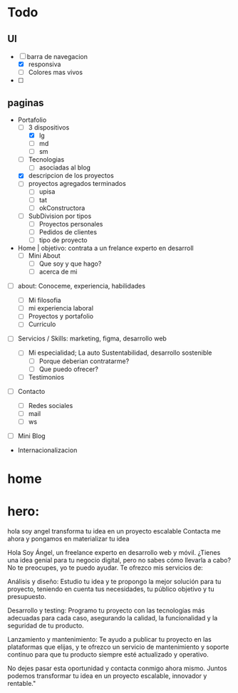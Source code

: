 
# Todo

## UI
- [ ] barra de navegacion
  - [x] responsiva
  - [ ] Colores mas vivos
- [ ] 


## paginas
- Portafolio
  - [ ] 3 dispositivos
    - [x] lg
    - [ ] md
    - [ ] sm
  - [ ] Tecnologias
    - [ ] asociadas al blog
  - [x] descripcion de los proyectos
  - [ ] proyectos agregados terminados
    - [ ] upisa
    - [ ] tat
    - [ ] okConstructora
  - [ ] SubDivision por tipos
    - [ ] Proyectos personales
    - [ ] Pedidos de clientes
    - [ ] tipo de proyecto
- Home | objetivo: contrata a un frelance experto en desarroll
  - [ ] Mini About
    - [ ] Que soy y que hago?
    - [ ] acerca de mi
- [ ] about: Conoceme, experiencia, habilidades
  - [ ] Mi filosofia
  - [ ] mi experiencia laboral
  - [ ] Proyectos y portafolio
  - [ ] Curriculo

- [ ] Servicios / Skills: marketing, figma, desarrollo web
  - [ ] Mi especialidad; La auto Sustentabilidad, desarrollo sostenible
    - [ ] Porque deberian contratarme?
    - [ ] Que puedo ofrecer?
  - [ ] Testimonios
- [ ] Contacto
  - [ ] Redes sociales
  - [ ] mail
  - [ ] ws
- [ ] Mini Blog
  


- Internacionalizacion 




# home

# hero: 
hola soy angel
transforma tu idea en un proyecto escalable 
Contacta me ahora y pongamos en materializar tu idea

Hola Soy Ángel, un freelance experto en desarrollo web y móvil. 
¿Tienes una idea genial para tu negocio digital, pero no sabes cómo llevarla a cabo? 
No te preocupes, yo te puedo ayudar. 
Te ofrezco mis servicios de:

Análisis y diseño: Estudio tu idea y te propongo la mejor solución para tu proyecto, teniendo en cuenta tus necesidades, tu público objetivo y tu presupuesto.

Desarrollo y testing: Programo tu proyecto con las tecnologías más adecuadas para cada caso, asegurando la calidad, la funcionalidad y la seguridad de tu producto.

Lanzamiento y mantenimiento: Te ayudo a publicar tu proyecto en las plataformas que elijas, y te ofrezco un servicio de mantenimiento y soporte continuo para que tu producto siempre esté actualizado y operativo.

No dejes pasar esta oportunidad y contacta conmigo ahora mismo. Juntos podemos transformar tu idea en un proyecto escalable, innovador y rentable."

